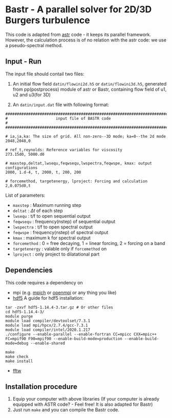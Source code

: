# Bastr - A parallel solver for 2D/3D Burgers turbulence

This code is adapted from [astr](https://github.com/lcs27/astr) code - it keeps its parallel framework. However, the calculation process is of no relation with the astr code: we use a pseudo-spectral method.

## Input - Run
The input file should contail two files:
1. An initial flow field `datin/flowini2d.h5` or `datin/flowini3d.h5`, generated from pp(postprocess) module of astr or Bastr, containing flow field of u1, u2 and u3(for 3D) 

2. An `datin/input.dat` file with following format:
```
########################################################################
#                     input file of BASTR code                          #
########################################################################

# ia,ja,ka: The size of grid. All non-zero--3D mode; ka=0--the 2d mode 
2048,2048,0

# ref_t,reynolds: Reference variables for viscosity
273.15d0, 5000.d0

# maxstep,deltat,lwsequ,feqwsequ,lwspectra,feqwspe, kmax: output configurations
2000, 1.d-4, t, 2000, t, 200, 200

# forcemethod, targetenergy, lproject: Forcing and calculation
2,0.075d0,t
```
List of parameters:
- `maxstep` : Maximum running step
- `deltat` : $\Delta t$ of each step
- `lwsequ` : t/f to open sequential output
- `feqwsequ` : frequency(nstep) of sequential output
- `lwspectra` : t/f to open spectral output
- `feqwspe` : frequency(nstep) of spectral output
- `kmax` : maximum k for spectral output
- `forcemethod` : 0 = free decaying, 1 = linear forcing, 2 = forcing on a band
- `targetenergy` : valable only if `forcemethod` on 
- `lproject` : only project to dilatational part


## Dependencies
This code requires a dependency on
- mpi (e.g. [mpich](https://www.mpich.org/) or [openmpi](https://www.open-mpi.org/) or any thing you like)
- [hdf5](https://www.hdfgroup.org/download-hdf5/)
A guide for hdf5 installation:
```
tar -zxvf hdf5-1.14.4-3.tar.gz # Or other files
cd hdf5-1.14.4-3/
module purge
module load compiler/devtoolset/7.3.1
module load mpi/hpcx/2.7.4/gcc-7.3.1
module load compiler/intel/2020.1.217
./configure --enable-parallel --enable-fortran CC=mpicc CXX=mpic++ FC=mpif90 F90=mpif90 --enable-build-mode=production --enable-build-mode=debug --enable-shared

make
make check
make install
```
- [fftw](https://www.fftw.org/)

## Installation procedure
1. Equip your computer with above libraries (If your computer is already equipped with ASTR code? - Feel free! It is also adapted for Bastr)
2. Just run `make` and you can compile the Bastr code.
